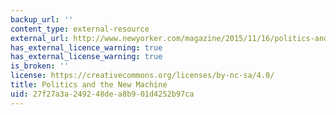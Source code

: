 ```yaml
---
backup_url: ''
content_type: external-resource
external_url: http://www.newyorker.com/magazine/2015/11/16/politics-and-the-new-machine
has_external_licence_warning: true
has_external_license_warning: true
is_broken: ''
license: https://creativecommons.org/licenses/by-nc-sa/4.0/
title: Politics and the New Machine
uid: 27f27a3a-2492-48de-a8b9-01d4252b97ca
---
```

